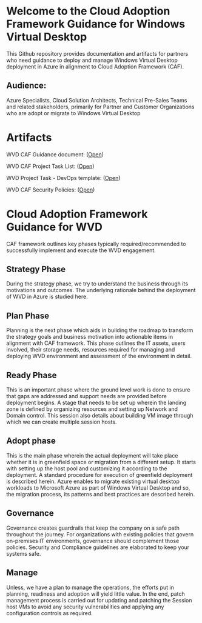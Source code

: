 # Welcome to the Cloud Adoption Framework Guidance for Windows Virtual Desktop # 
This Github repository provides documentation and artifacts for partners who need guidance to deploy and manage Windows Virtual Desktop deployment in Azure in alignment to Cloud Adoption Framework (CAF).

## Audience:
 Azure Specialists, Cloud Solution Architects, Technical Pre-Sales Teams and related stakeholders, primarily for Partner and Customer Organizations who are adopt or migrate to Windows Virtual Desktop 

# Artifacts

WVD CAF Guidance document: ([Open](https://github.com/faridabharmal/WVD_CAF_SolutionFactory/blob/master/WVD%20CAF%20Guidance.docx))

WVD CAF Project Task List: ([Open](
https://github.com/faridabharmal/WVD_CAF_SolutionFactory/blob/master/WVD%20CAF%20Project%20Task%20List.xlsx))

WVD Project Task - DevOps template: ([Open](https://github.com/faridabharmal/WVD_CAF_SolutionFactory/blob/master/WVD%20CAF%20DevOps%20Project%20TaskList/WVD%20Project%20-%20Task%20DevOps%20Template.zip))

WVD CAF Security Policies: ([Open](https://github.com/faridabharmal/WVD_CAF_SolutionFactory/blob/master/WVD%20CAF%20Governance%20-%20Security/WVD%20CAF%20Governance%20-%20Security%20Policy%20Guideline.docx))


# Cloud Adoption Framework Guidance for WVD
 CAF framework outlines key phases typically required/recommended to successfully implement and execute the WVD engagement.

## Strategy Phase
During the strategy phase, we try to understand the business through its motivations and outcomes. The underlying rationale behind the deployment of WVD in Azure is studied here.


## Plan Phase
Planning is the next phase which aids in building the roadmap to transform the strategy goals and business motivation into actionable items in alignment with CAF framework. This phase outlines the IT assets, users involved, their storage needs, resources required for managing and deploying WVD environment and assessment of the environment in detail.


## Ready Phase
This is an important phase where the ground level work is done to ensure that gaps are addressed and support needs are provided before deployment begins. A stage that needs to be set up wherein the landing zone is defined by organizing resources and setting up Network and Domain control. This session also details about building VM image through which we can create multiple session hosts. 

## Adopt phase
This is the main phase wherein the actual deployment will take place whether it is in greenfield space or migration from a different setup. It starts with setting up the host pool and customizing it according to the deployment. A standard procedure for execution of greenfield deployment is described herein. Azure enables to migrate existing virtual desktop workloads to Microsoft Azure as part of Windows Virtual Desktop and so, the migration process, its patterns and best practices are described herein.

## Governance 
Governance creates guardrails that keep the company on a safe path throughout the journey. For organizations with existing policies that govern on-premises IT environments, governance should complement those policies. Security and Compliance guidelines are elaborated to keep your systems safe.

## Manage
Unless, we have a plan to manage the operations, the efforts put in planning, readiness and adoption will yield little value. In the end, patch management process is carried out for updating and patching the Session host VMs to avoid any security vulnerabilities and applying any configuration controls as required.





